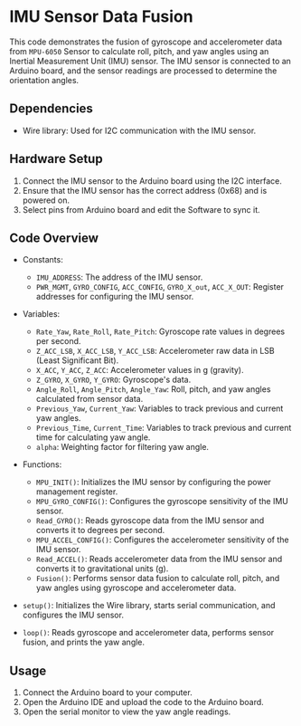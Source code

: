 # IMU Sensor Data Fusion

This code demonstrates the fusion of gyroscope and accelerometer data from `MPU-6050` Sensor to calculate roll, pitch, and yaw angles using an Inertial Measurement Unit (IMU) sensor. The IMU sensor is connected to an Arduino board, and the sensor readings are processed to determine the orientation angles.

## Dependencies

- Wire library: Used for I2C communication with the IMU sensor.

## Hardware Setup

1. Connect the IMU sensor to the Arduino board using the I2C interface.
2. Ensure that the IMU sensor has the correct address (0x68) and is powered on.
3. Select pins from Arduino board and edit the Software to sync it.
## Code Overview

- Constants:
  - `IMU_ADDRESS`: The address of the IMU sensor.
  - `PWR_MGMT`, `GYRO_CONFIG`, `ACC_CONFIG`, `GYRO_X_out`, `ACC_X_OUT`: Register addresses for configuring the IMU sensor.

- Variables:
  - `Rate_Yaw`, `Rate_Roll`, `Rate_Pitch`: Gyroscope rate values in degrees per second.
  - `Z_ACC_LSB`, `X_ACC_LSB`, `Y_ACC_LSB`: Accelerometer raw data in LSB (Least Significant Bit).
  - `X_ACC`, `Y_ACC`, `Z_ACC`: Accelerometer values in g (gravity).
  - `Z_GYRO`, `X_GYRO`, `Y_GYRO`: Gyroscope's data.
  - `Angle_Roll`, `Angle_Pitch`, `Angle_Yaw`: Roll, pitch, and yaw angles calculated from sensor data.
  - `Previous_Yaw`, `Current_Yaw`: Variables to track previous and current yaw angles.
  - `Previous_Time`, `Current_Time`: Variables to track previous and current time for calculating yaw angle.
  - `alpha`: Weighting factor for filtering yaw angle.

- Functions:
  - `MPU_INIT()`: Initializes the IMU sensor by configuring the power management register.
  - `MPU_GYRO_CONFIG()`: Configures the gyroscope sensitivity of the IMU sensor.
  - `Read_GYRO()`: Reads gyroscope data from the IMU sensor and converts it to degrees per second.
  - `MPU_ACCEL_CONFIG()`: Configures the accelerometer sensitivity of the IMU sensor.
  - `Read_ACCEL()`: Reads accelerometer data from the IMU sensor and converts it to gravitational units (g).
  - `Fusion()`: Performs sensor data fusion to calculate roll, pitch, and yaw angles using gyroscope and accelerometer data.

- `setup()`: Initializes the Wire library, starts serial communication, and configures the IMU sensor.
- `loop()`: Reads gyroscope and accelerometer data, performs sensor fusion, and prints the yaw angle.

## Usage

1. Connect the Arduino board to your computer.
2. Open the Arduino IDE and upload the code to the Arduino board.
3. Open the serial monitor to view the yaw angle readings.

